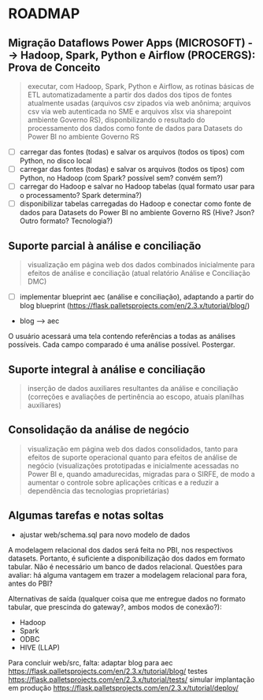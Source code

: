 # ROADMAP

## Migração Dataflows Power Apps (MICROSOFT) --> Hadoop, Spark, Python e Airflow (PROCERGS): Prova de Conceito

> executar, com Hadoop, Spark, Python e Airflow, as rotinas básicas de ETL automatizadamente a partir dos dados dos tipos de fontes atualmente usadas (arquivos csv zipados via web anônima; arquivos csv via web autenticada no SME e arquivos xlsx via sharepoint ambiente Governo RS), disponbilizando o resultado do processamento dos dados como fonte de dados para Datasets do Power BI no ambiente Governo RS

- [ ] carregar das fontes (todas) e salvar os arquivos (todos os tipos) com Python, no disco local
- [ ] carregar das fontes (todas) e salvar os arquivos (todos os tipos) com Python, no Hadoop (com Spark? possível sem? convém sem?)
- [ ] carregar do Hadoop e salvar no Hadoop tabelas (qual formato usar para o processamento? Spark determina?)
- [ ] disponibilizar tabelas carregadas do Hadoop e conectar como fonte de dados para Datasets do Power BI no ambiente Governo RS (Hive? Json? Outro formato? Tecnologia?)

## Suporte parcial à análise e conciliação

> visualização em página web dos dados combinados inicialmente para efeitos de análise e conciliação (atual relatório Análise e Conciliação DMC)

- [ ] implementar blueprint aec (análise e conciliação), adaptando a partir do blog blueprint (<https://flask.palletsprojects.com/en/2.3.x/tutorial/blog/>)
- blog --> aec

O usuário acessará uma tela contendo referências a todas as análises possíveis. Cada campo comparado é uma análise possível. Postergar.

## Suporte integral à análise e conciliação

> inserção de dados auxiliares resultantes da análise e conciliação (correções e avaliações de pertinência ao escopo, atuais planilhas auxiliares)

## Consolidação da análise de negócio

> visualização em página web dos dados consolidados, tanto para efeitos de suporte operacional quanto para efeitos de análise de negócio (visualizações prototipadas e inicialmente acessadas no Power BI e, quando amadurecidas, migradas para o SIRFE, de modo a aumentar o controle sobre aplicações críticas e a reduzir a dependência das tecnologias proprietárias)

## Algumas tarefas e notas soltas

- ajustar web/schema.sql para novo modelo de dados

A modelagem relacional dos dados será feita no PBI, nos respectivos datasets. Portanto, é suficiente a disponibilização dos dados em formato tabular. Não é necessário um banco de dados relacional. Questões para avaliar: há alguma vantagem em trazer a modelagem relacional para fora, antes do PBI?

Alternativas de saída (qualquer coisa que me entregue dados no formato tabular, que prescinda do gateway?, ambos modos de conexão?):

- Hadoop
- Spark
- ODBC
- HIVE (LLAP)

Para concluir web/src, falta:
adaptar blog para aec <https://flask.palletsprojects.com/en/2.3.x/tutorial/blog/>
testes <https://flask.palletsprojects.com/en/2.3.x/tutorial/tests/>
simular implantação em produção <https://flask.palletsprojects.com/en/2.3.x/tutorial/deploy/>
